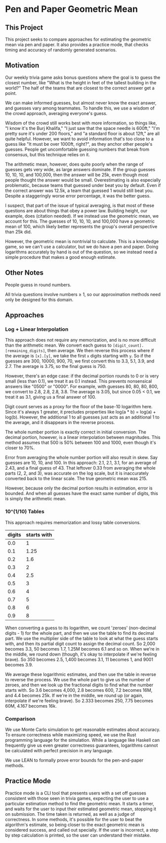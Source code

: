 # Pen and Paper Geometric Mean

## This Project

This project seeks to compare approaches for estimating the geometric mean via pen and paper.
It also provides a practice mode, that checks timing and accuracy of randomly generated scenarios.

## Motivation

Our weekly trivia game asks bonus questions where the goal is to guess the closest number, like "What is the height in feet of the tallest building in the world?"
The half of the teams that are closest to the correct answer get a point.

We can make informed guesses, but almost never know the exact answer, and guesses vary among teammates.
To handle this, we use a wisdom of the crowd approach, averaging everyone's guess.

Wisdom of the crowd still works best with more information, so things like, "I know it's the Burj Khalifa," "I just saw that the space needle is 600ft," "I'm pretty sure it's under 200 floors," and "a standard floor is about 12ft," are all quite helpful.
However, we want to avoid information that's too close to a guess like "It must be over 1000ft, right?", as they anchor other people's guesses.
People get uncomfortable guessing numbers that break from consensus, but this technique relies on it.

The arithmetic mean, however, does quite poorly when the range of guesses gets very wide, as large answers dominate.
If the group guesses 10, 10, 10, and 100,000, then the answer will be 25k, even though most people thought the answer would be small.
Overestimating is also especially problematic, because teams that guessed under beat you by default.
Even if the correct answer was 12.5k, a team that guessed 1 would still beat you.
Despite a staggeringly worse error percentage, it was the better guess.

I suspect, that part of the issue of typical averaging, is that most of these questions are about things that obey a power law.
Building height, our example, does (citation needed).
If we instead use the geometric mean, we account for this.
The guesses of 10, 10, 10, and 100,000 have a geometric mean of 100, which likely better represents the group's overall perspective than 25k did.

However, the geometric mean is nontrivial to calculate.
This is a knowledge game, so we can't use a calculator, but we do have a pen and paper.
Doing logarithms accurately by hand is out of the question, so we instead need a simple procedure that makes a good enough estimate.

## Other Notes

People guess in round numbers.

All trivia questions involve numbers ≥ 1, so our approximation methods need only be designed for this domain.

## Approaches

### Log + Linear Interpolation

This approach does not require any memorization, and is no more difficult than the arithmetic mean.
We convert each guess to `[digit_count].[remaining_digits]`, then average.
We then reverse this process where if the average is `[x].[y]`, we take the first `x` digits starting with `y`.
So if the guesses are 300, 10000, 900, 70, we first convert this to 3.3, 5.1, 3.9, and 2.7.
The average is 3.75, so the final guess is 750.

However, there's an edge case: if the decimal portion rounds to 0 or is very small (less than 0.1), we treat it as 0.1 instead.
This prevents nonsensical answers like "0500" or "0000".
For example, with guesses 80, 80, 80, 800, we convert to 2.8, 2.8, 2.8, 3.8.
The average is 3.05, but since 0.05 < 0.1, we treat it as 3.1, giving us a final answer of 100.

Digit count serves as a proxy for the floor of the base-10 logarithm here.
Since it's always 1 greater, it precludes properties like log(a * b) = log(a) + log(b).
However, the additional 1 to all guesses just acts as an additional 1 to the average, and it disappears in the reverse process.

The whole number portion is exactly correct in initial conversion.
The decimal portion, however, is a linear interpolation between magnitudes.
This method assumes that 500 is 50% between 100 and 1000, even though it's closer to 70%.

Error from averaging the whole number portion will also result in skew.
Say guesses are 10, 10, and 100.
In this approach: 2.1, 2.1, 3.1, for an average of 2.43, and a final guess of 43.
That leftover 0.33 from averaging the whole parts (2, 2, and 3), was accurate on the log scale, but it is inaccurately converted back to the linear scale.
The true geometric mean was 215.

However, because only the decimal portion results in estimation, error is bounded.
And when all guesses have the exact same number of digits, this is simply the arithmetic mean.

### 10^(1/10) Tables

This approach requires memorization and lossy table conversions.

| digits | starts with |
|--------|-------------|
| 0.0    | 1           |
| 0.1    | 1.25        |
| 0.2    | 1.6         |
| 0.3    | 2           |
| 0.4    | 2.5         |
| 0.5    | 3           |
| 0.6    | 4           |
| 0.7    | 5           |
| 0.8    | 6           |
| 0.9    | 8           |

When converting a guess to its logarithm, we count 'zeroes' (non-decimal digits - 1) for the whole part, and then we use the table to find its decimal part.
We use the multiplier side of the table to look at what the guess starts with, and then its partial digit count to assign the decimal count.
So 2,000 becomes 3.3, 50 becomes 1.7, 1.25M becomes 6.1 and so on.
When we're in the middle, we round down (though, it's okay to interpolate if we're feeling brave).
So 350 becomes 2.5, 1,400 becomes 3.1, 11 becomes 1, and 9001 becomes 3.9.

We average these logarithmic estimates, and then use the table in reverse to reverse the process.
We use the whole part to give us the number of zeroes, and then we look up the fractional digits to find what the number starts with.
So 3.6 becomes 4,000, 2.8 becomes 600, 7.2 becomes 16M, and 4.4 becomes 25k.
If we're in the middle, we round up (or again, interpolate if we're feeling brave).
So 2.333 becomes 250, 7.75 becomes 60M, 4.167 becomes 16k.

### Comparison

We use Monte Carlo simulation to get reasonable estimates about accuracy.
To ensure correctness while maximizing speed, we use the Rust programming language for the simulation.
While a language like Haskell can frequently give us even greater correctness guarantees, logarithms cannot be calculated with perfect precision in any language.

We use LEAN to formally prove error bounds for the pen-and-paper methods.

## Practice Mode

Practice mode is a CLI tool that presents users with a set off guesses consistent with those seen in trivia games, expecting the user to use a particular estimation method to find the geometric mean.
It starts a timer, and waits for the user to input their estimated geometric mean, stopping it on submission.
The time taken is returned, as well as a judge of correctness.
In some methods, it's possible for the user to beat the algorithm's estimate, so being closer to the exact geometric mean is considered success, and called out specially.
If the user is incorrect, a step by step calculation is printed, so the user can understand their mistake.

